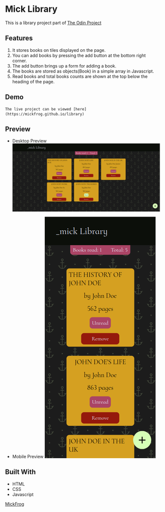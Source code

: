 # Mick Library

This is a library project part of [The Odin Project](https://www.theodinproject.com)

## Features

1. It stores books on tiles displayed on the page.
2. You can add books by pressing the add button at the bottom right corner.
3. The add button brings up a form for adding a book.
4. The books are stored as objects(Book) in a simple array in Javascript.
5. Read books and total books counts are shown at the top below the heading of the page.

## Demo

    The live project can be viewed [here](https://mickfrog.github.io/library)

## Preview

- Desktop Preview
  ![Desktop Prev](./images/libDeskPrev.png)

- Mobile Preview
  ![Mobile Prev](./images/libMobilePrev.png)

## Built With

- HTML
- CSS
- Javascript

[MickFrog](https://www.github.com/MickFrog)
